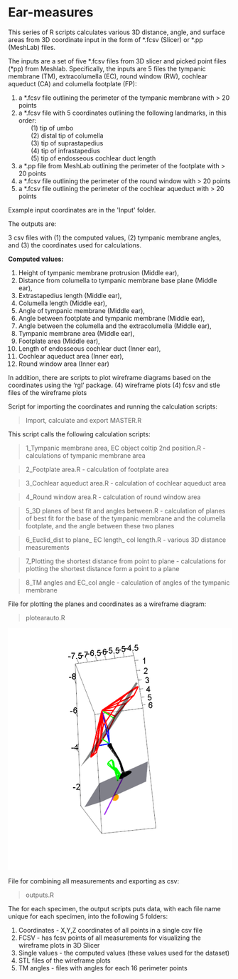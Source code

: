 # Ear-measures

This series of R scripts calculates various 3D distance, angle, and surface areas from 3D coordinate input in the form of *.fcsv (Slicer) or *.pp (MeshLab) files. 

The inputs are a set of five *.fcsv files from 3D slicer and picked point files (*pp) from Meshlab.  Specifically, the inputs are 5 files the tympanic membrane (TM), extracolumella (EC), round window (RW), cochlear aqueduct (CA) and columella footplate (FP):

1) a *.fcsv file outlining the perimeter of the tympanic membrane with > 20 points
2) a *.fcsv file with 5 coordinates outlining the following landmarks, in this order:  
   &nbsp;&nbsp;&nbsp;&nbsp;&nbsp;&nbsp; (1) tip of umbo  
   &nbsp;&nbsp;&nbsp;&nbsp;&nbsp;&nbsp; (2) distal tip   of columella  
   &nbsp;&nbsp;&nbsp;&nbsp;&nbsp;&nbsp; (3) tip of suprastapedius  
   &nbsp;&nbsp;&nbsp;&nbsp;&nbsp;&nbsp; (4) tip of infrastapedius  
   &nbsp;&nbsp;&nbsp;&nbsp;&nbsp;&nbsp; (5) tip of endosseous cochlear duct length  
3) a *.pp file from MeshLab outlining the perimeter of the footplate with > 20 points
4) a *.fcsv file outlining the perimeter of the round window with > 20 points  
5) a *.fcsv file outlining the perimeter of the cochlear aqueduct with > 20 points

Example input coordinates are in the 'Input' folder. 


The outputs are:

3 csv files with 
(1) the computed values, (2) tympanic membrane angles, and (3) the coordinates used for calculations. 

**Computed values:**
1)	Height of tympanic membrane protrusion	(Middle ear),
2)	Distance from columella to tympanic membrane base plane	(Middle ear),
3)	Extrastapedius length	(Middle ear),
4)	Columella length	(Middle ear),
5)	Angle of tympanic membrane	(Middle ear),
6)	Angle between footplate and tympanic membrane	(Middle ear),
7)	Angle between the columella and the extracolumella	(Middle ear),
8)	Tympanic membrane area	(Middle ear),
9)	Footplate area	(Middle ear),
10)	Length of endosseous cochlear duct	(Inner ear),
11)	Cochlear aqueduct area	(Inner ear),
12)	Round window area	(Inner ear)


In addition, there are scripts to plot wireframe diagrams based on the coordinates using the ‘rgl’ package.
(4) wireframe plots
(4) fcsv and stle files of the wireframe plots


Script for importing the coordinates and running the calculation scripts:
> Import, calculate and export MASTER.R


This script calls the following calculation scripts:

> 1_Tympanic membrane area, EC object coltip 2nd position.R - calculations of tympanic membrane area

> 2_Footplate area.R - calculation of footplate area

> 3_Cochlear aqueduct area.R - calculation of cochlear aqueduct area

> 4_Round window area.R - calculation of round window area

> 5_3D planes of best fit and angles between.R - calculation of planes of best fit for the base of the tympanic membrane and the columella footplate, and the angle between these two planes

> 6_Euclid_dist to plane_ EC length_ col length.R - various 3D distance measurements

> 7_Plotting the shortest distance from point to plane - calculations for plotting the shortest distance form a point to a plane

> 8_TM angles and EC_col angle - calculation of angles of the tympanic membrane


File for plotting the planes and coordinates as a wireframe diagram:

> plotearauto.R

![alt text](Capture.png)

File for combining all measurements and exporting as csv:

> outputs.R

The for each specimen, the output scripts puts data, with each file name unique for each specimen, into the following 5 folders:
1) Coordinates -  X,Y,Z coordinates of all points in a single csv file
2) FCSV - has fcsv points of all measurements for visualizing the wireframe plots in 3D Slicer
3) Single values - the computed values (these values used for the dataset)
4) STL files of the wireframe plots
5) TM angles - files with angles for each 16 perimeter points